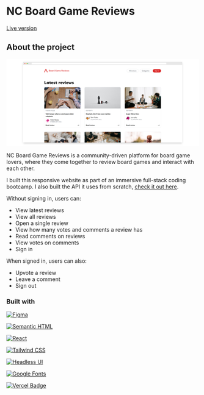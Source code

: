 # NC Board Game Reviews

[Live version](https://nc-board-game-reviews.vercel.app/)

## About the project

![Screenshot - Desktop](public/assets/screenshot.png)

NC Board Game Reviews is a community-driven platform for board game lovers, where they come together to review board games and interact with each other.

I built this responsive website as part of an immersive full-stack coding bootcamp. I also built the API it uses from scratch, [check it out here](https://github.com/amparoamparo/nc-board-game-reviews-api).

Without signing in, users can:

- View latest reviews
- View all reviews
- Open a single review
- View how many votes and comments a review has
- Read comments on reviews
- View votes on comments
- Sign in

When signed in, users can also:

- Upvote a review
- Leave a comment
- Sign out

### Built with

[![Figma](https://img.shields.io/badge/Figma-d7bcf7?style=for-the-badge&logo=figma&logoColor=black)](https://figma.com)

[![Semantic HTML](https://img.shields.io/badge/Semantic_HTML-E34F26?style=for-the-badge&logo=html5&logoColor=white)](https://web.dev/learn/html/semantic-html/)

[![React](https://img.shields.io/badge/React-20232A?style=for-the-badge&logo=react&logoColor=61DAFB)](https://react.dev/)

[![Tailwind CSS](https://img.shields.io/badge/Tailwind_CSS-38B2AC?style=for-the-badge&logo=tailwind-css&logoColor=white)](https://tailwindcss.com/)

[![Headless UI](https://img.shields.io/badge/Headless%20UI-66E3FF?logo=headlessui&logoColor=000&style=for-the-badge)](https://headlessui.com/)

[![Google Fonts](https://img.shields.io/badge/Google%20Fonts-4285F4?logo=googlefonts&logoColor=fff&style=for-the-badge)](https://fonts.google.com/icons)

[![Vercel Badge](https://img.shields.io/badge/Vercel-000?logo=vercel&logoColor=fff&style=for-the-badge)](https://vercel.com/)
